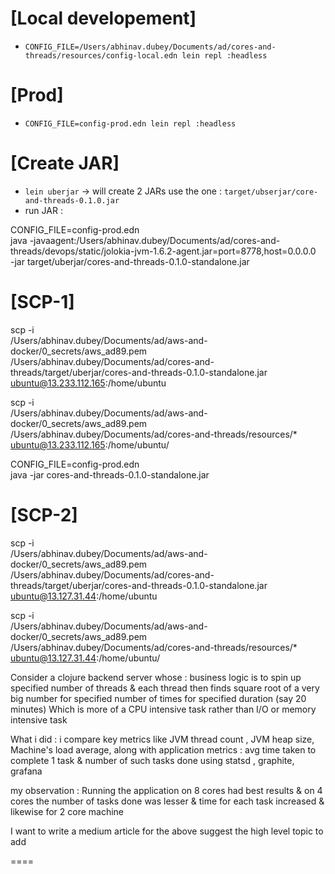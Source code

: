 

# [Local developement]
- `CONFIG_FILE=/Users/abhinav.dubey/Documents/ad/cores-and-threads/resources/config-local.edn lein repl :headless  `


# [Prod]
- `CONFIG_FILE=config-prod.edn lein repl :headless`



# [Create JAR]
- `lein uberjar` -> will create 2 JARs use the one : `target/ubserjar/core-and-threads-0.1.0.jar`
- run JAR : 

CONFIG_FILE=config-prod.edn \
java -javaagent:/Users/abhinav.dubey/Documents/ad/cores-and-threads/devops/static/jolokia-jvm-1.6.2-agent.jar=port=8778,host=0.0.0.0 \
     -jar target/uberjar/cores-and-threads-0.1.0-standalone.jar
     

# [SCP-1]
scp -i \
/Users/abhinav.dubey/Documents/ad/aws-and-docker/0_secrets/aws_ad89.pem \
/Users/abhinav.dubey/Documents/ad/cores-and-threads/target/uberjar/cores-and-threads-0.1.0-standalone.jar \
ubuntu@13.233.112.165:/home/ubuntu

scp -i \
/Users/abhinav.dubey/Documents/ad/aws-and-docker/0_secrets/aws_ad89.pem \
/Users/abhinav.dubey/Documents/ad/cores-and-threads/resources/* \
ubuntu@13.233.112.165:/home/ubuntu/

CONFIG_FILE=config-prod.edn \
java -jar cores-and-threads-0.1.0-standalone.jar



# [SCP-2]
scp -i \
/Users/abhinav.dubey/Documents/ad/aws-and-docker/0_secrets/aws_ad89.pem \
/Users/abhinav.dubey/Documents/ad/cores-and-threads/target/uberjar/cores-and-threads-0.1.0-standalone.jar \
ubuntu@13.127.31.44:/home/ubuntu


scp -i \
/Users/abhinav.dubey/Documents/ad/aws-and-docker/0_secrets/aws_ad89.pem \
/Users/abhinav.dubey/Documents/ad/cores-and-threads/resources/* \
ubuntu@13.127.31.44:/home/ubuntu/


<!-- 
CONFIG_FILE=/home/ubuntu/assets/config-prod.edn \
java -javaagent:/home/ubuntu/assets/jolokia-jvm-1.6.2-agent.jar=port=8778,host=0.0.0.0 \
-jar /home/ubuntu/assets/cores-and-threads-0.1.0-standalone.jar 
-->


Consider a clojure backend server whose : business logic is to spin up specified number of threads & each thread then finds square root of a very big number for specified number of times for specified duration (say 20 minutes)
Which is more of a CPU intensive task rather than I/O or memory intensive task

What i did : i compare key metrics like JVM thread count , JVM heap size, Machine's load average, along with application metrics : avg time taken to complete 1 task & number of such tasks done using statsd , graphite, grafana

my observation : Running the application on 8 cores had best results & on 4 cores the number of tasks done was lesser & time for each task increased & likewise for 2 core machine

I want to write a medium article for the above
suggest the high level topic to add

====